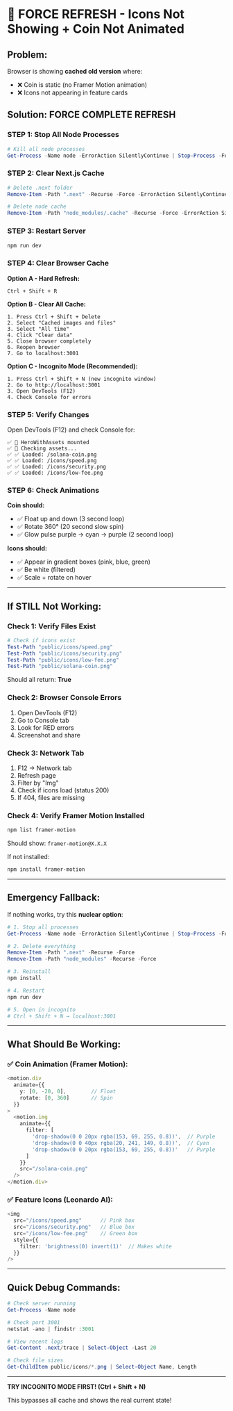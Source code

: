# 🚨 FORCE REFRESH - Icons Not Showing + Coin Not Animated

## Problem:
Browser is showing **cached old version** where:
- ❌ Coin is static (no Framer Motion animation)
- ❌ Icons not appearing in feature cards

## Solution: FORCE COMPLETE REFRESH

### STEP 1: Stop All Node Processes
```powershell
# Kill all node processes
Get-Process -Name node -ErrorAction SilentlyContinue | Stop-Process -Force
```

### STEP 2: Clear Next.js Cache
```powershell
# Delete .next folder
Remove-Item -Path ".next" -Recurse -Force -ErrorAction SilentlyContinue

# Delete node cache
Remove-Item -Path "node_modules/.cache" -Recurse -Force -ErrorAction SilentlyContinue
```

### STEP 3: Restart Server
```powershell
npm run dev
```

### STEP 4: Clear Browser Cache
**Option A - Hard Refresh:**
```
Ctrl + Shift + R
```

**Option B - Clear All Cache:**
```
1. Press Ctrl + Shift + Delete
2. Select "Cached images and files"
3. Select "All time"
4. Click "Clear data"
5. Close browser completely
6. Reopen browser
7. Go to localhost:3001
```

**Option C - Incognito Mode (Recommended):**
```
1. Press Ctrl + Shift + N (new incognito window)
2. Go to http://localhost:3001
3. Open DevTools (F12)
4. Check Console for errors
```

### STEP 5: Verify Changes
Open DevTools (F12) and check Console for:
```
✅ 🎯 HeroWithAssets mounted
✅ 📁 Checking assets...
✅ ✅ Loaded: /solana-coin.png
✅ ✅ Loaded: /icons/speed.png
✅ ✅ Loaded: /icons/security.png
✅ ✅ Loaded: /icons/low-fee.png
```

### STEP 6: Check Animations
**Coin should:**
- ✅ Float up and down (3 second loop)
- ✅ Rotate 360° (20 second slow spin)
- ✅ Glow pulse purple → cyan → purple (2 second loop)

**Icons should:**
- ✅ Appear in gradient boxes (pink, blue, green)
- ✅ Be white (filtered)
- ✅ Scale + rotate on hover

---

## If STILL Not Working:

### Check 1: Verify Files Exist
```powershell
# Check if icons exist
Test-Path "public/icons/speed.png"
Test-Path "public/icons/security.png"
Test-Path "public/icons/low-fee.png"
Test-Path "public/solana-coin.png"
```

Should all return: **True**

### Check 2: Browser Console Errors
1. Open DevTools (F12)
2. Go to Console tab
3. Look for RED errors
4. Screenshot and share

### Check 3: Network Tab
1. F12 → Network tab
2. Refresh page
3. Filter by "Img"
4. Check if icons load (status 200)
5. If 404, files are missing

### Check 4: Verify Framer Motion Installed
```powershell
npm list framer-motion
```

Should show: `framer-motion@X.X.X`

If not installed:
```powershell
npm install framer-motion
```

---

## Emergency Fallback:

If nothing works, try this **nuclear option**:

```powershell
# 1. Stop all processes
Get-Process -Name node -ErrorAction SilentlyContinue | Stop-Process -Force

# 2. Delete everything
Remove-Item -Path ".next" -Recurse -Force
Remove-Item -Path "node_modules" -Recurse -Force

# 3. Reinstall
npm install

# 4. Restart
npm run dev

# 5. Open in incognito
# Ctrl + Shift + N → localhost:3001
```

---

## What Should Be Working:

### ✅ Coin Animation (Framer Motion):
```typescript
<motion.div
  animate={{
    y: [0, -20, 0],        // Float
    rotate: [0, 360]       // Spin
  }}
>
  <motion.img
    animate={{
      filter: [
        'drop-shadow(0 0 20px rgba(153, 69, 255, 0.8))',  // Purple
        'drop-shadow(0 0 40px rgba(20, 241, 149, 0.8))',  // Cyan
        'drop-shadow(0 0 20px rgba(153, 69, 255, 0.8))'   // Purple
      ]
    }}
    src="/solana-coin.png"
  />
</motion.div>
```

### ✅ Feature Icons (Leonardo AI):
```typescript
<img
  src="/icons/speed.png"      // Pink box
  src="/icons/security.png"   // Blue box
  src="/icons/low-fee.png"    // Green box
  style={{
    filter: 'brightness(0) invert(1)'  // Makes white
  }}
/>
```

---

## Quick Debug Commands:

```powershell
# Check server running
Get-Process -Name node

# Check port 3001
netstat -ano | findstr :3001

# View recent logs
Get-Content .next/trace | Select-Object -Last 20

# Check file sizes
Get-ChildItem public/icons/*.png | Select-Object Name, Length
```

---

**TRY INCOGNITO MODE FIRST! (Ctrl + Shift + N)**

This bypasses all cache and shows the real current state!
